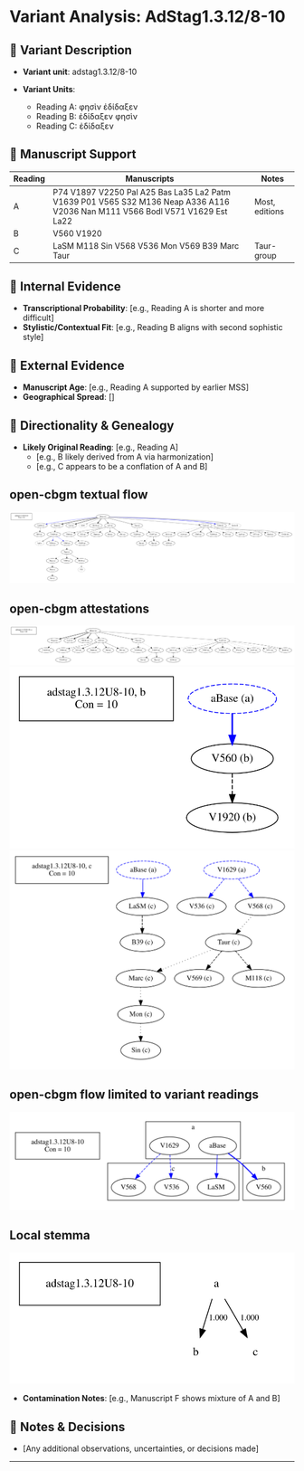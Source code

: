 # Variant Analysis: AdStag1.3.12/8-10

## 📌 Variant Description
- **Variant unit**: adstag1.3.12/8-10

- **Variant Units**: 
  - Reading A: φησὶν ἐδίδαξεν
  - Reading B: ἐδίδαξεν φησὶν
  - Reading C: ἐδίδαξεν

## 🧬 Manuscript Support
| Reading | Manuscripts | Notes |
|--------|-------------|-------|
| A      | P74 V1897 V2250 Pal A25 Bas La35 La2 Patm V1639 P01 V565 S32 M136 Neap A336 A116 V2036 Nan M111 V566 Bodl V571 V1629 Est La22 | Most, editions |
| B      | V560 V1920   |  |
| C      | LaSM M118 Sin V568 V536 Mon V569 B39 Marc Taur  | Taur-group |

## 🧠 Internal Evidence
- **Transcriptional Probability**: [e.g., Reading A is shorter and more difficult]
- **Stylistic/Contextual Fit**: [e.g., Reading B aligns with second sophistic style]

## 🧭 External Evidence
- **Manuscript Age**: [e.g., Reading A supported by earlier MSS]
- **Geographical Spread**: []

## 🔄 Directionality & Genealogy
- **Likely Original Reading**: [e.g., Reading A]
  - [e.g., B likely derived from A via harmonization]
  - [e.g., C appears to be a conflation of A and B]
## open-cbgm textual flow ##
![adstag1.3.12U8-10](flow/adstag1.3.12U8-10-textual-flow.svg "adstag1.3.12U8-10")
## open-cbgm attestations ##
![adstag1.3.12U8-10Ra](attestations/adstag1.3.12U8-10Ra-coherence-attestations.svg "adstag1.3.12U8-10Ra")
![adstag1.3.12U8-10Rb](attestations/adstag1.3.12U8-10Rb-coherence-attestations.svg "adstag1.3.12U8-10Rb")
![adstag1.3.12U8-10Rc](attestations/adstag1.3.12U8-10Rc-coherence-attestations.svg "adstag1.3.12U8-10Rc")
## open-cbgm flow limited to variant readings ##
![adstag1.3.12U8-10](variants/adstag1.3.12U8-10-coherence-variants.svg "adstag1.3.12U8-10")
## Local stemma ##
![adstag1.3.12U8-10](local/adstag1.3.12U8-10-local-stemma.svg "adstag1.3.12U8-10")

- **Contamination Notes**: [e.g., Manuscript F shows mixture of A and B]

## 📝 Notes & Decisions
- [Any additional observations, uncertainties, or decisions made]

---